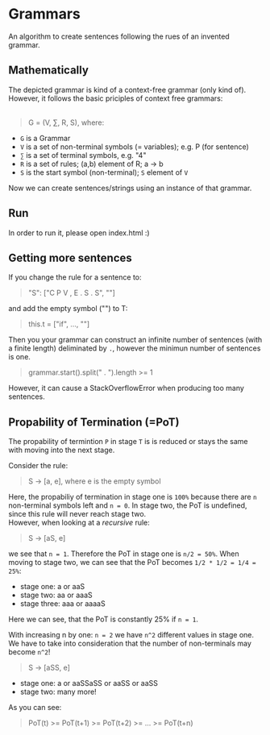 # Grammars
An algorithm to create sentences following the rues of an invented grammar.

## Mathematically
The depicted grammar is kind of a context-free grammar (only kind of). However, it follows the basic priciples of context free grammars:
<br><br>
> G = (V, ∑, R, S), where:

- `G` is a Grammar
- `V` is a set of non-terminal symbols (= variables); e.g. P (for sentence)
- `∑` is a set of terminal symbols, e.g. "4"
- `R` is a set of rules; (a,b) element of R; a -> b
- `S` is the start symbol (non-terminal); `S` element of `V`

Now we can create sentences/strings using an instance of that grammar. 

## Run
In order to run it, please open index.html :)


## Getting more sentences
If you change the rule for a sentence to:

> "S": ["C P V , E . S . S", ""] 

and add the empty symbol ("") to T:

> this.t = ["if", ..., ""]

Then you your grammar can construct an infinite number of sentences (with a finite length) deliminated by `.`, however the minimun number of sentences is one. <br>

> grammar.start().split(" . ").length >= 1

However, it can cause a StackOverflowError when producing too many sentences. 

## Propability of Termination (=PoT)
The propability of termintion `P` in stage `T` is is reduced or stays the same with moving into the next stage.

Consider the rule: 

> S -> [a, e], where e is the empty symbol 

Here, the propabiliy of termination in stage one is `100%` because there are `n` non-terminal symbols left and `n = 0`. In stage two, the PoT is undefined, since this rule will never reach stage two. <br>
However, when looking at a *recursive* rule:

> S -> [aS, e]

we see that `n = 1`. Therefore the PoT in stage one is `n/2 = 50%`. When moving to stage two, we can see that the PoT becomes `1/2 * 1/2 = 1/4 = 25%`:

- stage one:    a or aaS
- stage two:    aa or aaaS
- stage three:  aaa or aaaaS

Here we can see, that the PoT is constantly 25% if `n = 1`.
<br>

With increasing n by one: `n = 2` we have `n^2` different values in stage one. We have to take into consideration that the number of non-terminals may become `n^2`!

> S -> [aSS, e]

- stage one:  a or aaSSaSS or aaSS or aaSS
- stage two:  many more!

As you can see:

> PoT(t) >= PoT(t+1) >= PoT(t+2) >= ... >= PoT(t+n)
